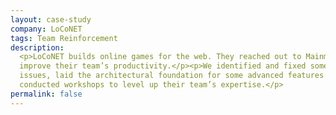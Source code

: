 ```yaml
---
layout: case-study
company: LoCoNET
tags: Team Reinforcement
description:
  <p>LoCoNET builds online games for the web. They reached out to Mainmatter to
  improve their team’s productivity.</p><p>We identified and fixed some blocking
  issues, laid the architectural foundation for some advanced features and
  conducted workshops to level up their team’s expertise.</p>
permalink: false
---
```

